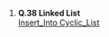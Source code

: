 1.  **Q.38 Linked List**  
     [Insert_Into Cyclic_List](https://www.lintcode.com/problem/insert-into-a-cyclic-sorted-list/description)
